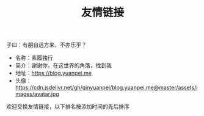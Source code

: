 ﻿---
title: 友情链接
slug: links
layout: links
comments: true
links:
  - title: 阮一峰的网络日志
    description: 阮一峰的网络日志
    website: http://www.ruanyifeng.com/blog/
    image: https://github.githubassets.com/images/modules/logos_page/GitHub-Mark.png
  - title: Steve Sanderson
    description: Steve Sanderson
    website: https://blog.stevensanderson.com/
    image: https://github.githubassets.com/images/modules/logos_page/GitHub-Mark.png
  - title: Catcher Wong
    description: Catcher Wong
    website: http://www.c-sharpcorner.com/members/catcher-wong
    image: https://avatars.githubusercontent.com/u/8394988?v=4
  - title: 咕咚
    description: 咕咚
    website: https://gudong.site
    image: https://gudong.site/static/img/logo.jpg
  - title: 小凡梦
    description: 小凡梦
    website: https://www.xiaofm.cn
    image: https://github.githubassets.com/images/modules/logos_page/GitHub-Mark.png
  - title: 小球飞鱼
    description: 小球飞鱼
    website: https://mantyke.icu/
    image: https://mantyke.icu/images/logo.png
  - title: 靖待的技术博客
    description: 小清新IT旅程 | 为中华之崛起而读书 
    website: https://hubojing.github.io/
    image: https://hubojing.github.io/img/avatar.jpg
  - title: Hayami's Blog
    description: 日常人间观察 
    website: https://hayami.typlog.io/
    image: https://i.typlog.com/hayami/8374611717_430303.png?x-oss-process=style/ss
  - title: DrumCoder
    description: DrumCoder
    website: https://blog.hotsun168.com
    image: https://github.githubassets.com/images/modules/logos_page/GitHub-Mark.png
  - title: 句幽
    description: 句幽
    website: https://www.cnblogs.com/uoyo/
    image: https://pic.cnblogs.com/avatar/1298413/20171212175641.png
  - title: 酷壳
    description: 酷壳
    website: https://coolshell.cn/
    image: https://github.githubassets.com/images/modules/logos_page/GitHub-Mark.png


comments: false
---

子曰：有朋自远方来，不亦乐乎？

* 名称：素履独行
* 简介：谢谢你，在这世界的角落，找到我
* 地址：https://blog.yuanpei.me
* 头像：https://cdn.jsdelivr.net/gh/qinyuanpei/blog.yuanpei.me@master/assets/images/avatar.jpg


欢迎交换友情链接，以下排名按添加时间的先后排序

